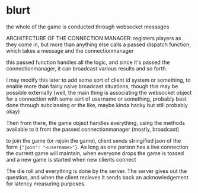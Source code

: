 # blurt

the whole of the game is conducted through websocket messages


ARCHITECTURE OF THE CONNECTION MANAGER:
registers players as they come in, but more than anything else calls a passed dispatch function, which takes a message and the connectionmanager

this passed function handles all the logic, and since it's passed the connectionmanager, it can broadcast various results and so forth.

I may modify this later to add some sort of client id system or something, to enable more than fairly naive broadcast situations, though this may be possible externally (well, the main thing is associating the websocket object for a connection with some sort of username or something, probably best done through subclassing or the like, maybe kinda hacky but still probably okay)

Then from there, the game object handles everything, using the methods available to it from the passed connectionmanager (mostly, broadcast)


to join the game (or rejoin the game), client sends stringified json of the form
`{"join": "<username>"}`. As long as one person has a live connection the current game will maintain, when everyone drops the game is tossed and a new game is started when new clients connect

The die roll and everything is done by the server. The server gives out the question, and when the client recieves it sends back an acknowledgement for latency measuring purposes.
